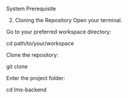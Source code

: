System Prerequisite

2. Cloning the Repository
Open your terminal.


Go to your preferred workspace directory:

 cd path/to/your/workspace


Clone the repository:

 git clone <your-repo-url>


Enter the project folder:

 cd lms-backend
